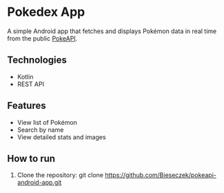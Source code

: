 # Pokedex App

A simple Android app that fetches and displays Pokémon data in real time from the public [PokeAPI](https://pokeapi.co).

## Technologies
- Kotlin
- REST API

## Features
- View list of Pokémon
- Search by name
- View detailed stats and images

## How to run
1. Clone the repository:
git clone https://github.com/Bieseczek/pokeapi-android-app.git
